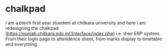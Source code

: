 # chalkpad
I am a btech first year stuedent at chitkara university and here i am redesigning the chalkpad (https://punjab.chitkara.edu.in//Interface/index.php) i.e. their ERP system.
From their login page to attendence sheet, from marks display to timetable and everything.

